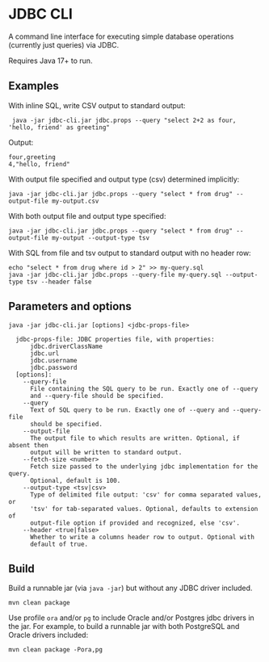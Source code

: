 # JDBC CLI

A command line interface for executing simple database operations (currently just queries) via JDBC.

Requires Java 17+ to run.

## Examples
With inline SQL, write CSV output to standard output:
```console
 java -jar jdbc-cli.jar jdbc.props --query "select 2+2 as four, 'hello, friend' as greeting"
 ```

Output:
 ```
four,greeting
4,"hello, friend"
```

With output file specified and output type (csv) determined implicitly:
```console
java -jar jdbc-cli.jar jdbc.props --query "select * from drug" --output-file my-output.csv
```

With both output file and output type specified:
```console
java -jar jdbc-cli.jar jdbc.props --query "select * from drug" --output-file my-output --output-type tsv
```
With SQL from file and tsv output to standard output with no header row:
```console
echo "select * from drug where id > 2" >> my-query.sql
java -jar jdbc-cli.jar jdbc.props --query-file my-query.sql --output-type tsv --header false
```

## Parameters and options

```console
java -jar jdbc-cli.jar [options] <jdbc-props-file>

  jdbc-props-file: JDBC properties file, with properties:
      jdbc.driverClassName
      jdbc.url
      jdbc.username
      jdbc.password
  [options]:
    --query-file
      File containing the SQL query to be run. Exactly one of --query
      and --query-file should be specified.
    --query
      Text of SQL query to be run. Exactly one of --query and --query-file
      should be specified.
    --output-file
      The output file to which results are written. Optional, if absent then
      output will be written to standard output.
    --fetch-size <number>
      Fetch size passed to the underlying jdbc implementation for the query.
      Optional, default is 100.
    --output-type <tsv|csv>
      Type of delimited file output: 'csv' for comma separated values, or
      'tsv' for tab-separated values. Optional, defaults to extension of
      output-file option if provided and recognized, else 'csv'.
    --header <true|false>
      Whether to write a columns header row to output. Optional with
      default of true.
```

## Build

Build a runnable jar (via `java -jar`) but without any JDBC driver included.

```console
mvn clean package
```

Use profile `ora` and/or `pg` to include Oracle and/or Postgres jdbc drivers in the
jar. For example, to build a runnable jar with both PostgreSQL and Oracle drivers
included:

```console
mvn clean package -Pora,pg
```
